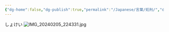 ```yaml
---
{"dg-home":false,"dg-publish":true,"permalink":"/Japanese/言葉/処刑/","dgPassFrontmatter":true}
---
```


しょけい
![IMG_20240205_224331.jpg](/img/user/998%20resources/%E8%91%AC%E9%80%81%E3%81%AE%E3%83%95%E3%83%AA%E3%83%BC%E3%83%AC%E3%83%B3/IMG_20240205_224331.jpg)
